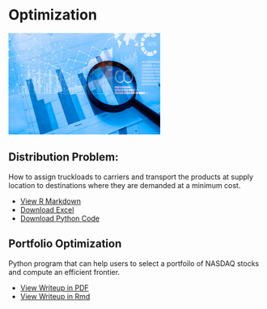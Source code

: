 
# Optimization

<img src="/optimization/github2.jpg" width="300" height="200" class="img-responsive" alt=""> 

## Distribution Problem: 
How to assign truckloads to carriers and transport the products at supply location to destinations where they are demanded at a minimum cost.
  - [View R Markdown](Jiang-WestVaco_Presentation.html)
  - [Download Excel](Jiang-WestVaco.xlsx)
  - [Download Python Code](Jiang-WestVaco_Presentation.ipynb)


## Portfolio Optimization
Python program that can help users to select a portfoilo of NASDAQ stocks and compute an efficient frontier.
 - [View Writeup in PDF](Jiang-portfolio.pdf)
 - [View Writeup in Rmd](Jiang-portfolio.Rmd) 
